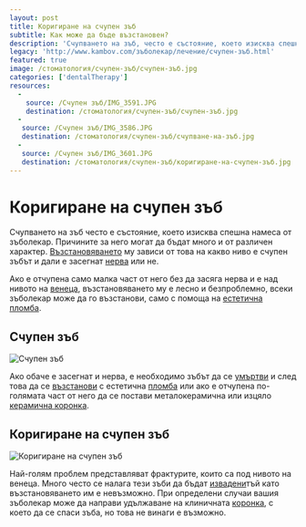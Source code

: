 ```yaml
---
layout: post
title: Kоригиране на счупен зъб
subtitle: Как може да бъде възстановен?
description: 'Счупването на зъб, често е състояние, което изисква спешна намеса от зъболекар. Причините за него могат да бъдат много и от различен характер. Възстановяването му зависи от това на какво ниво е счупен зъба и дали е засегнал нерва или не.'
legacy: 'http://www.kambov.com/зъболекар/лечение/счупен-зъб.html'
featured: true
image: /стоматология/счупен-зъб/счупен-зъб.jpg
categories: ['dentalTherapy']
resources:
  -
    source: /Счупен зъб/IMG_3591.JPG
    destination: /стоматология/счупен-зъб/счупен-зъб.jpg
  -
   source: /Счупен зъб/IMG_3586.JPG
   destination: /стоматология/счупен-зъб/счупване-на-зъб.jpg
  -
   source: /Счупен зъб/IMG_3601.JPG
   destination: /стоматология/счупен-зъб/коригиране-на-счупен-зъб.jpg
---
```

# Коригиране на счупен зъб

Счупването на зъб често е състояние, което изисква спешна намеса от зъболекар. Причините за него могат да бъдат много и от различен характер. [Възстановяването](../стоматология/възстановяване-на-липсващ-зъб.html "Възстановяване на липсващ зъб") му зависи от това на какво ниво е счупен зъбът и дали е засегнат [нерва](../зъболекар/услуги/лечение-на-коренови-канали.html "Вадене на нерв или кореново лечение на каналите") или не.

Ако е отчупена само малка част от него без да засяга нерва и е над нивото на [венеца](../зъболекар/услуги/лечение-на-венци.html "Лечение на венци"), възстановяването му е лесно и безпроблемно, всеки зъболекар може да го възстанови, само с помоща на [естетична пломба](../зъболекар/услуги/естетични-пломби.html "Естетична фотополимерна пломба").

## Счупен зъб
![Счупен зъб](счупен-зъб/счупване-на-зъб.jpg)

Ако обаче е засегнат и нерва, е необходимо зъбът да се [умъртви](../стоматология/опасности-при-умъртяване-на-зъб-с-арсен.html "Опасности при умъртвяването на зъб с арсен") и след това да се [възстанови](../стоматология/адхезивен-мост.html "Ето как се възстанови липсващ зъб без хирургична намеса") с естетична [пломба](../стоматология/видове-пломби.html "Видове пломби") или ако е отчупена по-голямата част от него да се постави металокерамична или изцяло [керамична коронка](../зъболекар/услуги/керамични-инлеи.html "Поставяне на керамична коронка или керамичен инлеи").

## Коригиране на счупен зъб
![Коригиране на счупен зъб](счупен-зъб/коригиране-на-счупен-зъб.jpg)

Най-голям проблем представляват фрактурите, които са под нивото на венеца. Много често се налага тези зъби да бъдат [извадени](../стоматология/мъдрец.html "Проблеми при извадени мъдреци и трябва ли да се вадят мъдреците")тъй като възстановяването им е невъзможно. При определени случаи вашия зъболекар може да направи удължаване на клиничната [коронка](../стоматология/зъбни-коронки.html "Видове коронки-поставяне"), с което да се спаси зъба, но това не винаги е възможно.
